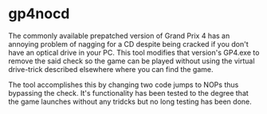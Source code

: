 # gp4nocd
The commonly available prepatched version of Grand Prix 4 has an annoying problem of nagging for a CD despite being cracked if you don't have an optical drive in your PC. This tool modifies that version's GP4.exe to remove the said check so the game can be played without using the virtual drive-trick described elsewhere where you can find the game.

The tool accomplishes this by changing two code jumps to NOPs thus bypassing the check. It's functionality has been tested to the degree that the game launches without any tridcks but no long testing has been done.
